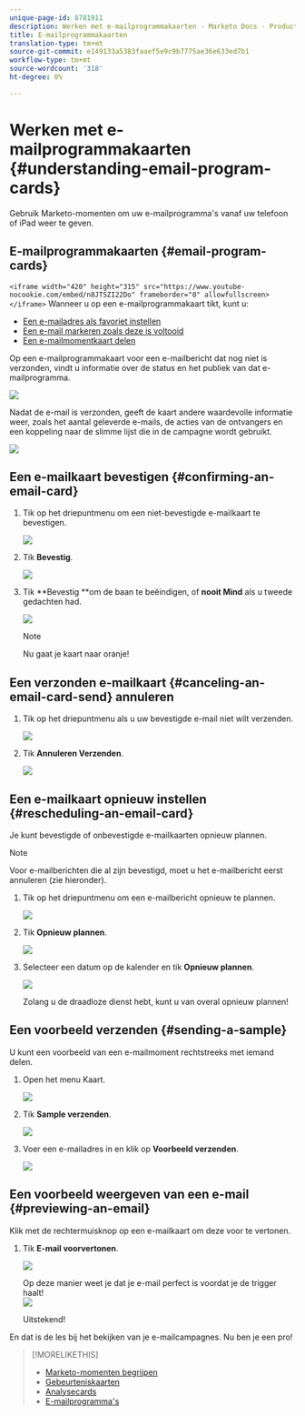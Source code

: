 ```yaml
---
unique-page-id: 8781911
description: Werken met e-mailprogrammakaarten - Marketo Docs - Productdocumentatie
title: E-mailprogrammakaarten
translation-type: tm+mt
source-git-commit: e149133a5383faaef5e9c9b7775ae36e633ed7b1
workflow-type: tm+mt
source-wordcount: '318'
ht-degree: 0%

---
```



# Werken met e-mailprogrammakaarten {#understanding-email-program-cards}

Gebruik Marketo-momenten om uw e-mailprogramma&#39;s vanaf uw telefoon of iPad weer te geven.

## E-mailprogrammakaarten {#email-program-cards}

`<iframe width="420" height="315" src="https://www.youtube-nocookie.com/embed/n8JTSZI22Do" frameborder="0" allowfullscreen></iframe>` Wanneer u op een e-mailprogrammakaart tikt, kunt u:

* [Een e-mailadres als favoriet instellen](../../../../../product-docs/core-marketo-concepts/mobile-apps/marketo-moments/working-with-moments/creating-a-favorite.md)
* [Een e-mail markeren zoals deze is voltooid](../../../../../product-docs/core-marketo-concepts/mobile-apps/marketo-moments/working-with-moments/marking-it-done.md)
* [Een e-mailmomentkaart delen](../../../../../product-docs/core-marketo-concepts/mobile-apps/marketo-moments/working-with-moments/sharing-a-moment.md)

Op een e-mailprogrammakaart voor een e-mailbericht dat nog niet is verzonden, vindt u informatie over de status en het publiek van dat e-mailprogramma.

![](assets/image2015-7-2-9-3a33-3a47.png)

Nadat de e-mail is verzonden, geeft de kaart andere waardevolle informatie weer, zoals het aantal geleverde e-mails, de acties van de ontvangers en een koppeling naar de slimme lijst die in de campagne wordt gebruikt.

![](assets/image2015-9-25-10-3a5-3a29.png)

## Een e-mailkaart bevestigen {#confirming-an-email-card}

1. Tik op het driepuntmenu om een niet-bevestigde e-mailkaart te bevestigen.

   ![](assets/image2015-7-16-17-3a6-3a16.png)

1. Tik **Bevestig**.

   ![](assets/image2015-7-16-17-3a8-3a34.png)

1. Tik **Bevestig **om de baan te beëindigen, of **nooit Mind** als u tweede gedachten had.

   ![](assets/image2015-7-16-17-3a12-3a18.png)

   >[!NOTE]
   >
   >Nu gaat je kaart naar oranje!

## Een verzonden e-mailkaart {#canceling-an-email-card-send} annuleren

1. Tik op het driepuntmenu als u uw bevestigde e-mail niet wilt verzenden.

   ![](assets/image2015-7-17-9-3a50-3a49.png)

1. Tik **Annuleren Verzenden**.

   ![](assets/image2015-7-17-9-3a52-3a54.png)

## Een e-mailkaart opnieuw instellen {#rescheduling-an-email-card}

Je kunt bevestigde of onbevestigde e-mailkaarten opnieuw plannen.

>[!NOTE]
>
>Voor e-mailberichten die al zijn bevestigd, moet u het e-mailbericht eerst annuleren (zie hieronder).

1. Tik op het driepuntmenu om een e-mailbericht opnieuw te plannen.

   ![](assets/image2015-7-17-9-3a58-3a44.png)

1. Tik **Opnieuw plannen**.

   ![](assets/image2015-7-17-10-3a0-3a32.png)

1. Selecteer een datum op de kalender en tik **Opnieuw plannen**.

   ![](assets/image2015-7-17-10-3a5-3a55.png)

   Zolang u de draadloze dienst hebt, kunt u van overal opnieuw plannen!

## Een voorbeeld verzenden {#sending-a-sample}

U kunt een voorbeeld van een e-mailmoment rechtstreeks met iemand delen.

1. Open het menu Kaart.

   ![](assets/image2015-7-14-16-3a44-3a7.png)

1. Tik **Sample verzenden**.

   ![](assets/image2015-7-14-16-3a40-3a54.png)

1. Voer een e-mailadres in en klik op **Voorbeeld verzenden**.

   ![](assets/image2015-7-14-17-3a2-3a32.png)

## Een voorbeeld weergeven van een e-mail {#previewing-an-email}

Klik met de rechtermuisknop op een e-mailkaart om deze voor te vertonen.

1. Tik **E-mail voorvertonen**.

   ![](assets/image2015-7-14-16-3a42-3a21.png)

   Op deze manier weet je dat je e-mail perfect is voordat je de trigger haalt!\
   ![](assets/image2015-6-30-11-3a15-3a22.png)

   Uitstekend!

En dat is de les bij het bekijken van je e-mailcampagnes. Nu ben je een pro!

>[!MORELIKETHIS]
>
>* [Marketo-momenten begrijpen](understanding-marketo-moments.md)
>* [Gebeurteniskaarten](understanding-event-cards.md)
>* [Analysecards](understanding-analytics-cards.md)
>* [E-mailprogramma&#39;s](http://docs.marketo.com/display/docs/email+programs)

>



